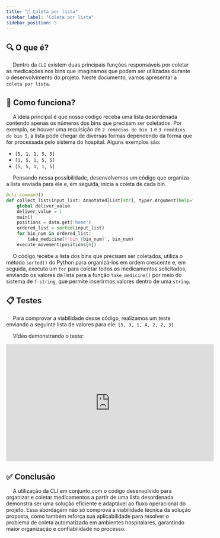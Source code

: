```yaml
---
title: "📃 Coleta por lista"
sidebar_label: "Coleta por lista"
sidebar_position: 3
---
```


## 🔍 O que é?

&emsp; Dentro da ```CLI``` existem duas principais funções responsáveis por coletar as medicações nos bins que imaginamos que podem ser utilizadas durante o desenvolvimento do projeto. Neste documento, vamos apresentar a ```coleta por lista```.

## 🤔 Como funciona?

&emsp; A ideia principal é que nosso código receba uma lista desordenada contendo apenas os números dos bins que precisam ser coletados. Por exemplo, se houver uma requisição de ```2 remédios do bin 1``` e ```3 remédios do bin 5```, a lista pode chegar de diversas formas dependendo da forma que for processada pelo sistema do hospital. Alguns exemplos são:

- ```[5, 1, 1, 5, 5]```
- ```[1, 5, 1, 5, 5]```
- ```[5, 5, 1, 1, 5]```

&emsp; Pensando nessa possibilidade, desenvolvemos um código que organiza a lista enviada para ele e, em seguida, inicia a coleta de cada bin.

```python
@cli.command()
def collect_list(input_list: Annotated[List[str], typer.Argument(help="Lista dos bins a coletar")]):
    global deliver_value
    deliver_value = 1
    main()
    positions = data.get('home')
    ordered_list = sorted(input_list)
    for bin_num in ordered_list:
        take_medicine(f'bin_{bin_num}', bin_num)
    execute_movement(positions[0])
```

&emsp; O código recebe a lista dos bins que precisam ser coletados, utiliza o método ```sorted()``` do Python para organizá-los em ordem crescente e, em seguida, executa um ```for``` para coletar todos os medicamentos solicitados, enviando os valores da lista para a função ```take_medicine()``` por meio do sistema de ```f-string```, que permite inserirmos valores dentro de uma ```string```.

## 📋 Testes

&emsp; Para comprovar a viabilidade desse código, realizamos um teste enviando a seguinte lista de valores para ele: ```[5, 3, 1, 4, 2, 2, 3]```

&emsp; Vídeo demonstrando o teste:

<iframe width="560" height="315" src="https://www.youtube.com/embed/qNKu9K5KKDU?si=9uVXZ4fdQ_gTb00s" title="YouTube video player" frameborder="0" allow="accelerometer; autoplay; clipboard-write; encrypted-media; gyroscope; picture-in-picture; web-share" referrerpolicy="strict-origin-when-cross-origin" allowfullscreen style={{display:"block", marginLeft:"auto", marginRight:"auto"}}></iframe>

## ✅ Conclusão

&emsp; A utilização da CLI em conjunto com o código desenvolvido para organizar e coletar medicamentos a partir de uma lista desordenada demonstra ser uma solução eficiente e adaptável ao fluxo operacional do projeto. Essa abordagem não só comprova a viabilidade técnica da solução proposta, como também reforça sua aplicabilidade para resolver o problema de coleta automatizada em ambientes hospitalares, garantindo maior organização e confiabilidade no processo.